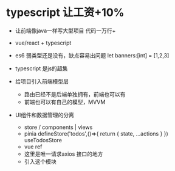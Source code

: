 # typescript 让工资+10%
- 让前端像java一样写大型项目 代码一万行+
- vue/react + typescript
- es6
   弱类型还是没有，缺点容易出问题
   let banners:[int] = [1,2,3]
- typescript 是js的超集
- 给项目引入前端模型层
   - 路由已经不是后端单独拥有，前端也可以有
   - 前端也可以有自己的模型，MVVM

- UI组件和数据管理的分离
   - store / components | views
   - pinia defineStore('todos',()=>{
      return {
         state,
         ...actions
      }
   }) useTodosStore
   - vue ref
   - 这里是唯一请求axios 接口的地方
   - 引入这个模块